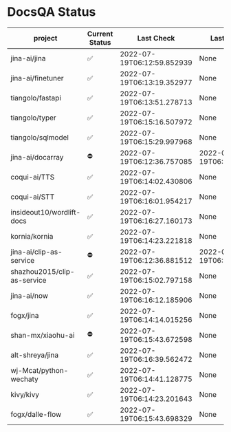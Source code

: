 # DocsQA Status

|          project          |Current Status|        Last Check        |      Last Downtime       |
|---------------------------|--------------|--------------------------|--------------------------|
|jina-ai/jina               |✅            |2022-07-19T06:12:59.852939|None                      |
|jina-ai/finetuner          |✅            |2022-07-19T06:13:19.352977|None                      |
|tiangolo/fastapi           |✅            |2022-07-19T06:13:51.278713|None                      |
|tiangolo/typer             |✅            |2022-07-19T06:15:16.507972|None                      |
|tiangolo/sqlmodel          |✅            |2022-07-19T06:15:29.997968|None                      |
|jina-ai/docarray           |⛔️           |2022-07-19T06:12:36.757085|2022-07-19T06:12:36.757066|
|coqui-ai/TTS               |✅            |2022-07-19T06:14:02.430806|None                      |
|coqui-ai/STT               |✅            |2022-07-19T06:16:01.954217|None                      |
|insideout10/wordlift-docs  |✅            |2022-07-19T06:16:27.160173|None                      |
|kornia/kornia              |✅            |2022-07-19T06:14:23.221818|None                      |
|jina-ai/clip-as-service    |⛔️           |2022-07-19T06:12:36.881512|2022-07-19T06:12:36.881494|
|shazhou2015/clip-as-service|✅            |2022-07-19T06:15:02.797158|None                      |
|jina-ai/now                |✅            |2022-07-19T06:16:12.185906|None                      |
|fogx/jina                  |✅            |2022-07-19T06:14:14.015256|None                      |
|shan-mx/xiaohu-ai          |⛔️           |2022-07-19T06:15:43.672598|None                      |
|alt-shreya/jina            |✅            |2022-07-19T06:16:39.562472|None                      |
|wj-Mcat/python-wechaty     |✅            |2022-07-19T06:14:41.128775|None                      |
|kivy/kivy                  |✅            |2022-07-19T06:14:23.201643|None                      |
|fogx/dalle-flow            |✅            |2022-07-19T06:15:43.698329|None                      |
